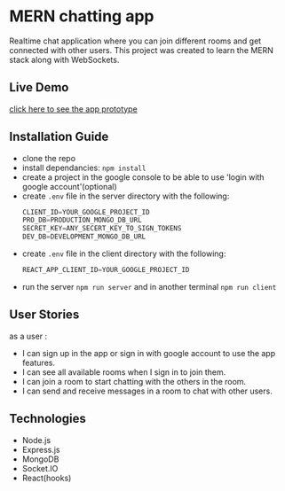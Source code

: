 # MERN chatting app                         
Realtime chat application where you can join different rooms and get connected with other users. This project was created to learn the MERN stack along with WebSockets.                           

## Live Demo                

[click here to see the app prototype](https://chatty-room.herokuapp.com/)           

## Installation Guide
                
- clone the repo
- install dependancies: `npm install`             
- create a project in the google console to be able to use 'login with google account'(optional)
- create `.env` file in the server directory with the following:                 
     ```js
     CLIENT_ID=YOUR_GOOGLE_PROJECT_ID           
     PRO_DB=PRODUCTION_MONGO_DB_URL            
     SECRET_KEY=ANY_SECERT_KEY_TO_SIGN_TOKENS
     DEV_DB=DEVELOPMENT_MONGO_DB_URL
     ```
- create `.env` file in the client directory with the following:     
     ```js
     REACT_APP_CLIENT_ID=YOUR_GOOGLE_PROJECT_ID
     ```
- run the server `npm run server` and in another terminal `npm run client`

## User Stories
as a user : 
  - I can sign up in the app or sign in with google account to use the app features.
  - I can see all available rooms when I sign in to join them.
  - I can join a room to start chatting with the others in the room.
  - I can send and receive messages in a room to chat with other users.

## Technologies 
- Node.js
- Express.js
- MongoDB
- Socket.IO
- React(hooks)
